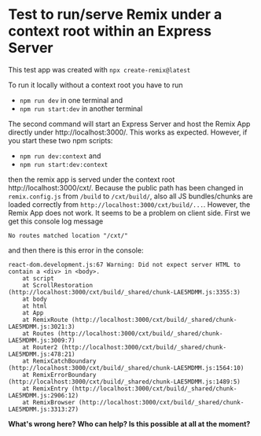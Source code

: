 # Test to run/serve Remix under a context root within an Express Server

This test app was created with ```npx create-remix@latest```

To run it locally without a context root you have to run
- `npm run dev` in one terminal and
- `npm run start:dev` in another terminal

The second command will start an Express Server and host the Remix App directly under http://localhost:3000/. This works as expected. However, if you start these two npm scripts:
- `npm run dev:context` and
- `npm run start:dev:context`

then the remix app is served under the context root http://localhost:3000/cxt/. Because the public path has been changed in `remix.config.js` from `/build` to `/cxt/build/`, also all JS bundles/chunks are loaded correctly from `http://localhost:3000/cxt/build/...`. However, the Remix App does not work. It seems to be a problem on client side. First we get this console log message

```No routes matched location "/cxt/"```

and then there is this error in the console:

```
react-dom.development.js:67 Warning: Did not expect server HTML to contain a <div> in <body>.
    at script
    at ScrollRestoration (http://localhost:3000/cxt/build/_shared/chunk-LAE5MDMM.js:3355:3)
    at body
    at html
    at App
    at RemixRoute (http://localhost:3000/cxt/build/_shared/chunk-LAE5MDMM.js:3021:3)
    at Routes (http://localhost:3000/cxt/build/_shared/chunk-LAE5MDMM.js:3009:7)
    at Router2 (http://localhost:3000/cxt/build/_shared/chunk-LAE5MDMM.js:478:21)
    at RemixCatchBoundary (http://localhost:3000/cxt/build/_shared/chunk-LAE5MDMM.js:1564:10)
    at RemixErrorBoundary (http://localhost:3000/cxt/build/_shared/chunk-LAE5MDMM.js:1489:5)
    at RemixEntry (http://localhost:3000/cxt/build/_shared/chunk-LAE5MDMM.js:2906:12)
    at RemixBrowser (http://localhost:3000/cxt/build/_shared/chunk-LAE5MDMM.js:3313:27)
```

**What's wrong here? Who can help? Is this possible at all at the moment?**